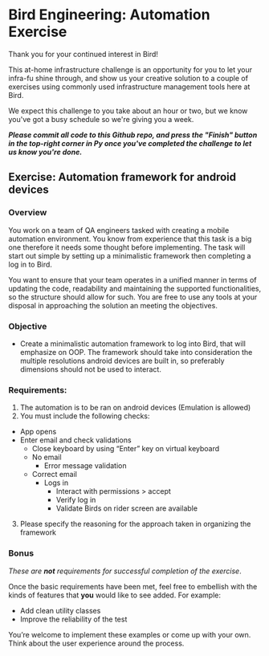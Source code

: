 # Bird Engineering: Automation Exercise

Thank you for your continued interest in Bird!

This at-home infrastructure challenge is an opportunity for you to let your infra-fu shine through, and show us your creative solution to a couple of exercises using commonly used infrastructure management tools here at Bird.

We expect this challenge to you take about an hour or two, but we know you've got a busy schedule so we're giving you a week.

_**Please commit all code to this Github repo, and press the "Finish" button in the top-right corner in Py once you've completed the challenge to let us know you're done.**_


## Exercise: Automation framework for android devices

### Overview

You work on a team of QA engineers tasked with creating a mobile automation environment. You know from experience that this task is a big one therefore it needs some thought before implementing. The task will start out simple by setting up a minimalistic framework then completing a log in to Bird. 

You want to ensure that your team operates in a unified manner in terms of updating the code, readability and maintaining the supported functionalities, so the structure should allow for such. You are free to use any tools at your disposal in approaching the solution an meeting the objectives.

### Objective

- Create a minimalistic automation framework to log into Bird, that will emphasize on OOP. The framework should take into consideration the multiple resolutions android devices are built in, so preferably dimensions should not be used to interact. 

### Requirements:

1. The automation is to be ran on android devices (Emulation is allowed)
2. You must include the following checks:

  - App opens
  - Enter email and check validations
    - Close keyboard by using “Enter” key on virtual keyboard
    - No email
      - Error message validation
    - Correct email
      - Logs in
        - Interact with permissions > accept
        - Verify log in
        - Validate Birds on rider screen are available
3. Please specify the reasoning for the approach taken in organizing the framework 

### Bonus
_These are **not** requirements for successful completion of the exercise_.

Once the basic requirements have been met, feel free to embellish with the kinds of features that **you** would like to see added. For example:

- Add clean utility classes
- Improve the reliability of the test

You’re welcome to implement these examples or come up with your own. Think about the user experience around the process.
